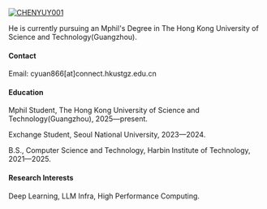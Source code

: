 

[![CHENYUY001](https://img.shields.io/badge/CHENYUY001-github-blue?logo=github)]((https://github.com/CHENYUY001))

He is currently pursuing an Mphil's Degree in The Hong Kong University of Science and Technology(Guangzhou).

#### Contact

Email: cyuan866[at]connect.hkustgz.edu.cn

#### Education
Mphil Student, The Hong Kong University of Science and Technology(Guangzhou), 2025—present.

Exchange Student, Seoul National University, 2023—2024.

B.S., Computer Science and Technology, Harbin Institute of Technology, 2021—2025.

#### Research Interests
Deep Learning, LLM Infra, High Performance Computing.

